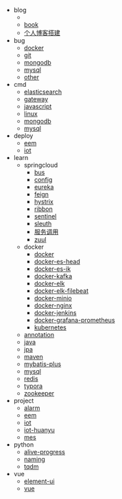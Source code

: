 <!-- docs/_sidebar.md --> 

* blog
  * [](/README.md)
  * [book](/blog/book.md)
  * [个人博客搭建](/blog/个人博客搭建.md)
* bug
  * [docker](/bug/docker.md)
  * [git](/bug/git.md)
  * [mongodb](/bug/mongodb.md)
  * [mysql](/bug/mysql.md)
  * [other](/bug/other.md)
* cmd
  * [elasticsearch](/cmd/elasticsearch.md)
  * [gateway](/cmd/gateway.md)
  * [javascript](/cmd/javascript.md)
  * [linux](/cmd/linux.md)
  * [mongodb](/cmd/mongodb.md)
  * [mysql](/cmd/mysql.md)
* deploy
  * [eem](/deploy/eem.md)
  * [iot](/deploy/iot.md)
* learn
  * springcloud
    * [bus](/learn/springcloud/bus.md)
    * [config](/learn/springcloud/config.md)
    * [eureka](/learn/springcloud/eureka.md)
    * [feign](/learn/springcloud/feign.md)
    * [hystrix](/learn/springcloud/hystrix.md)
    * [ribbon](/learn/springcloud/ribbon.md)
    * [sentinel](/learn/springcloud/sentinel.md)
    * [sleuth](/learn/springcloud/sleuth.md)
    * [服务调用](/learn/springcloud/服务调用.md)
    * [zuul](/learn/springcloud/zuul.md)
  * docker
    * [docker](/learn/docker/docker.md)
    * [docker-es-head](/learn/docker/docker-es-head.md)
    * [docker-es-ik](/learn/docker/docker-es-ik.md)
    * [docker-kafka](/learn/docker/docker-kafka.md)
    * [docker-elk](/learn/docker/docker-elk.md)
    * [docker-elk-filebeat](/learn/docker/docker-elk-filebeat.md)
    * [docker-minio](/learn/docker/docker-minio.md)
    * [docker-nginx](/learn/docker/docker-nginx.md)
    * [docker-jenkins](/learn/docker/docker-jenkins.md)
    * [docker-grafana-prometheus](/learn/docker/docker-grafana-prometheus.md)
    * [kubernetes](/learn/docker/kubernetes.md)
  * [annotation](/learn/annotation.md)
  * [java](/learn/java.md)
  * [jpa](/learn/jpa.md)
  * [maven](/learn/maven.md)
  * [mybatis-plus](/learn/mybatis-plus.md)
  * [mysql](/learn/mysql.md)
  * [redis](/learn/redis.md)
  * [typora](/learn/typora.md)
  * [zookeeper](/zookeeper.md)
* project
  * [alarm](/project/alarm.md)
  * [eem](/project/eem.md)
  * [iot](/project/iot.md)
  * [iot-huanyu](/project/iot-huanyu.md)
  * [mes](/project/mes.md)
* python
  * [alive-progress](/python/alive-progress.md)
  * [naming](/python/naming.md)
  * [tqdm](/python/tqdm.md)
* vue
  * [element-ui](/vue/element-ui.md)
  * [vue](/vue/vue.md)
